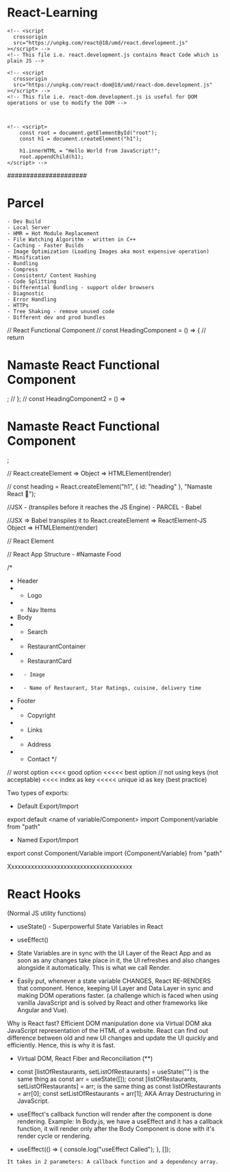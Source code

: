 # React-Learning


    <!-- <script
      crossorigin
      src="https://unpkg.com/react@18/umd/react.development.js"
    ></script> -->
    <!-- This file i.e. react.development.js contains React Code which is plain JS -->

    <!-- <script
      crossorigin
      src="https://unpkg.com/react-dom@18/umd/react-dom.development.js"
    ></script> -->
    <!-- This file i.e. react-dom.development.js is useful for DOM operations or use to modify the DOM -->



    <!-- <script>
        const root = document.getElementById("root");
        const h1 = document.createElement("h1");

        h1.innerHTML = "Hello World from JavaScript!";
        root.appendChild(h1);
    </script> -->

#####################

  # Parcel

    - Dev Build
    - Local Server
    - HMR = Hot Module Replacement
    - File Watching Algorithm - written in C++
    - Caching - Faster Builds
    - Image Optimization (Loading Images aka most expensive operation)
    - Minification
    - Bundling
    - Compress
    - Consistent/ Content Hashing
    - Code Splitting
    - Differential Bundling - support older browsers
    - Diagnostic
    - Error Handling
    - HTTPs
    - Tree Shaking - remove unused code
    - Different dev and prod bundles


// React Functional Component
// const HeadingComponent = () => {
//     return <h1 className="heading">Namaste React Functional Component</h1>;
// };
// const HeadingComponent2 = () => <h1 className="heading">Namaste React Functional Component</h1>;

// React.createElement => Object => HTMLElement(render)

// const heading = React.createElement("h1", { id: "heading" }, "Namaste React 🚀");

//JSX - (transpiles before it reaches the JS Engine) - PARCEL - Babel

//JSX => Babel transpiles it to React.createElement => ReactElement-JS Object => HTMLElement(render)

// React Element


// React App Structure - #Namaste Food

/*
 * Header
 * - Logo
 * - Nav Items
 * Body
 * - Search
 * - RestaurantContainer
 *    - RestaurantCard
 *       - Image
 *       - Name of Restaurant, Star Ratings, cuisine, delivery time
 * Footer
 * - Copyright
 * - Links
 * - Address
 * - Contact
 */

// worst option <<<< good option <<<<< best option
// not using keys (not acceptable) <<<< index as key <<<<< unique id as key (best practice)

Two types of exports:

- Default Export/Import

export default <name of variable/Component>
import Component/variable from "path"

- Named Export/Import

export const Component/Variable
import {Component/Variable} from "path"

Xxxxxxxxxxxxxxxxxxxxxxxxxxxxxxxxxxxxxx


# React Hooks
  (Normal JS utility functions)
  - useState() - Superpowerful State Variables in React
  - useEffect()

  - State Variables are in sync with the UI Layer of the React App and as soon as any changes take place in it, the UI refreshes and also changes alongside it automatically. This is what we call Render. 

  - Easily put, whenever a state variable CHANGES, React RE-RENDERS that component. Hence, keeping UI Layer and Data Layer in sync and making DOM operations faster. (a challenge which is faced when using vanilla JavaScript and is solved by React and other frameworks like Angular and Vue).

  Why is React fast? Efficient DOM manipulation done via Virtual DOM aka JavaScript representation of the HTML of a website. React can find out difference between old and new UI changes and update the UI quickly and efficiently. Hence, this is why it is fast.

  - Virtual DOM, React Fiber and Reconciliation (**)

  - const [listOfRestaurants, setListOfRestaurants] = useState("")
      is the same thing as 
    const arr = useState([]);
    const [listOfRestaurants, setListOfRestaurants] = arr;
      is the same thing as
    const listOfRestaurants = arr[0];
    const setListOfRestaurants = arr[1];
    AKA Array Destructuring in JavaScript.

  - useEffect's callback function will render after the component is done rendering. Example: In Body.js, we have a useEffect and it has a callback function, it will render only after the Body Component is done with it's render cycle or rendering.

  -  useEffect(() => {
      console.log("useEffect Called");
    }, []);

    It takes in 2 parameters: A callback function and a dependency array.